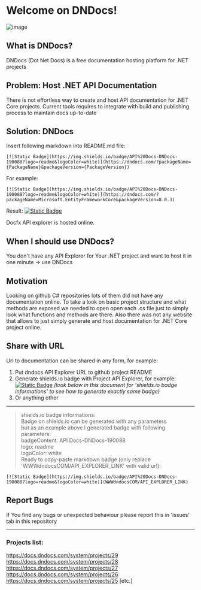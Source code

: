 # Welcome on DNDocs!
![image](https://github.com/user-attachments/assets/6ca87d04-fe41-4481-bc6a-56e8042e7ed1)

## What is DNDocs?
DNDocs (Dot Net Docs) is a free documentation hosting platform for .NET projects

## Problem: Host .NET API Documentation 
There is not effortless way to create and host API documentation for .NET Core projects.
Current tools requires to integrate with build and publishing process to maintain docs up-to-date

## Solution: DNDocs
Insert following markdown into README.md file: 

`[![Static Badge](https://img.shields.io/badge/API%20Docs-DNDocs-190088?logo=readme&logoColor=white)](https://dndocs.com/?packageName={PackageName}&packageVersion={PackageVersion})`

For example: 

`[![Static Badge](https://img.shields.io/badge/API%20Docs-DNDocs-190088?logo=readme&logoColor=white)](https://dndocs.com/?packageName=Microsoft.EntityFrameworkCore&packageVersion=8.0.3)` 

Result: [![Static Badge](https://img.shields.io/badge/API%20Docs-DNDocs-190088?logo=readme&logoColor=white)](https://dndocs.com/?packageName=Microsoft.EntityFrameworkCore&packageVersion=8.0.3)

Docfx API explorer is hosted online.

## When I should use DNDocs?
You don't have any API Explorer for Your .NET project and want to host it in one minute -> use DNDocs

## Motivation
Looking on github C# repositories lots of them did  not have any documentation online. To take a look on basic project structure
and what methods are exposed we needed to open open each .cs file just to simply look what functions and methods are there.
Also there was not any website that allows to just simply generate and host documentation for .NET Core project online.

## Share with URL
Url to documentation can be shared in any form, for example:
1. Put dndocs API Explorer URL to github project README 
2. Generate shields.io badge with Project API Explorer, for example: [![Static Badge](https://img.shields.io/badge/API%20Docs-DNDocs-190088?logo=readme&logoColor=white)]( https://docs.dndocs.com/n/Microsoft.EntityFrameworkCore/8.0.3/api/index.html) _(look below in this document for 'shields.io badge informations' to see how to generate exactly same badge)_
3. Or anything other
---
> shields.io badge informations:\
> Badge on shields.io can be generated with any parameters\
> but as an example above I generated badge with following parameters:\
> badgeContent: API Docs-DNDocs-190088\
> logo: readme\
> logoColor: white\
> Ready to copy-paste markdown badge (only replace 'WWWdndocsCOM/API_EXPLORER_LINK' with valid url):

```
[![Static Badge](https://img.shields.io/badge/API%20Docs-DNDocs-190088?logo=readme&logoColor=white)](WWWdndocsCOM/API_EXPLORER_LINK)
```

## Report Bugs
If You find any bugs or unexpected behaviour please report this in 'issues' tab in this repository

---
### Projects list:
https://docs.dndocs.com/system/projects/29
https://docs.dndocs.com/system/projects/28
https://docs.dndocs.com/system/projects/27
https://docs.dndocs.com/system/projects/26
https://docs.dndocs.com/system/projects/25
[etc.]

